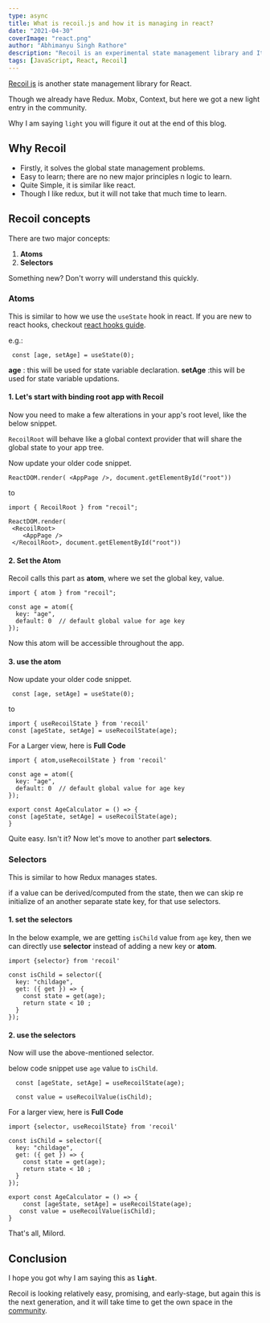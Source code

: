 ```yaml
---
type: async
title: What is recoil.js and how it is managing in react?
date: "2021-04-30"
coverImage: "react.png"
author: "Abhimanyu Singh Rathore"
description: "Recoil is an experimental state management library and It provides several capabilities that are difficult to achieve with React alone.In this article we learn about the recoil.js, and how it is managing state in react."
tags: [JavaScript, React, Recoil]
---
```


[Recoil js](https://recoiljs.org/ "Recoil js") is another state management library for React.

Though we already have Redux. Mobx, Context, but here we got a new light entry in the community.

Why I am saying `light` you will figure it out at the end of this blog.

## Why Recoil

- Firstly, it solves the global state management problems.
- Easy to learn; there are no new major principles n logic to learn.
- Quite Simple, it is similar like react.
- Though I like redux, but it will not take that much time to learn.

## Recoil concepts

There are two major concepts:

1. **Atoms**
2. **Selectors**

Something new? Don't worry will understand this quickly.

### Atoms

This is similar to how we use the `useState` hook in react. If you are new to react hooks, checkout [react hooks guide](https://www.loginradius.com/blog/async/react-hooks-guide/ "react hooks guide").

e.g.:

```
 const [age, setAge] = useState(0);
```

**age** : this will be used for state variable declaration.
**setAge** :this will be used for state variable updations.

#### 1. Let's start with binding root app with Recoil

Now you need to make a few alterations in your app's root level, like the below snippet.

`RecoilRoot` will behave like a global context provider that will share the global state to your app tree.

Now update your older code snippet.

```
ReactDOM.render( <AppPage />, document.getElementById("root"))
```

to

```
import { RecoilRoot } from "recoil";

ReactDOM.render(
 <RecoilRoot>
    <AppPage />
 </RecoilRoot>, document.getElementById("root"))
```

#### 2. Set the Atom

Recoil calls this part as **atom**, where we set the global key, value.

```
import { atom } from "recoil";

const age = atom({
  key: "age",
  default: 0  // default global value for age key
});
```

Now this atom will be accessible throughout the app.

#### 3. use the atom

Now update your older code snippet.

```
 const [age, setAge] = useState(0);
```

to

```
import { useRecoilState } from 'recoil'
const [ageState, setAge] = useRecoilState(age);
```

For a Larger view, here is **Full Code**

```
import { atom,useRecoilState } from 'recoil'

const age = atom({
  key: "age",
  default: 0  // default global value for age key
});

export const AgeCalculator = () => {
const [ageState, setAge] = useRecoilState(age);
}
```

Quite easy. Isn't it?
Now let's move to another part **selectors**.

### Selectors

This is similar to how Redux manages states.

if a value can be derived/computed from the state, then we can skip re initialize of an another separate state key, for that use selectors.

#### 1. set the selectors

In the below example, we are getting `isChild` value from `age` key, then we can directly use **selector** instead of adding a new key or **atom**.

```
import {selector} from 'recoil'

const isChild = selector({
  key: "childage",
  get: ({ get }) => {
    const state = get(age);
    return state < 10 ;
  }
});
```

#### 2. use the selectors

Now will use the above-mentioned selector.

below code snippet use `age` value to `isChild`.

```
  const [ageState, setAge] = useRecoilState(age);

  const value = useRecoilValue(isChild);
```

For a larger view, here is **Full Code**

```
import {selector, useRecoilState} from 'recoil'

const isChild = selector({
  key: "childage",
  get: ({ get }) => {
    const state = get(age);
    return state < 10 ;
  }
});

export const AgeCalculator = () => {
    const [ageState, setAge] = useRecoilState(age);
   const value = useRecoilValue(isChild);
}
```

That's all, Milord.

## Conclusion

I hope you got why I am saying this as **`light`**.

Recoil is looking relatively easy, promising, and early-stage, but again this is the next generation, and it will take time to get the own space in the <a href="https://community.loginradius.com/">community</a>.
